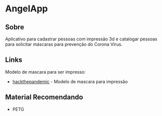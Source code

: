# AngelApp

## Sobre
Aplicativo para cadastrar pessoas com impressão 3d e catalogar pessoas para solicitar máscaras para prevenção do Corona Virus.

## Links

Modelo de mascara para ser impresso:
* [hackthepandemic](http://copper3d.com/hackthepandemic/) - Modelo de mascara para impressão

## Material Recomendando

* PETG